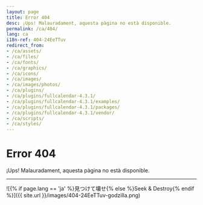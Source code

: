```yaml
---
layout: page
title: Error 404
desc: ¡Ups! Malauradament, aquesta pàgina no està disponible.
permalink: /ca/404/
lang: ca
i18n-ref: 404-24EeTTuv
redirect_from:
- /ca/assets/
- /ca/files/
- /ca/fonts/
- /ca/graphics/
- /ca/icons/
- /ca/images/
- /ca/images/photos/
- /ca/plugins/
- /ca/plugins/fullcalendar-4.3.1/
- /ca/plugins/fullcalendar-4.3.1/examples/
- /ca/plugins/fullcalendar-4.3.1/packages/
- /ca/plugins/fullcalendar-4.3.1/vendor/
- /ca/scripts/
- /ca/styles/
---
```


# Error 404

¡Ups! Malauradament, aquesta pàgina no està disponible.

<hr>

![{% if page.lang == 'ja' %}見つけて壊せ{% else %}Seek & Destroy{% endif %}]({{ site.url }}/images/404-24EeTTuv-godzilla.png)
